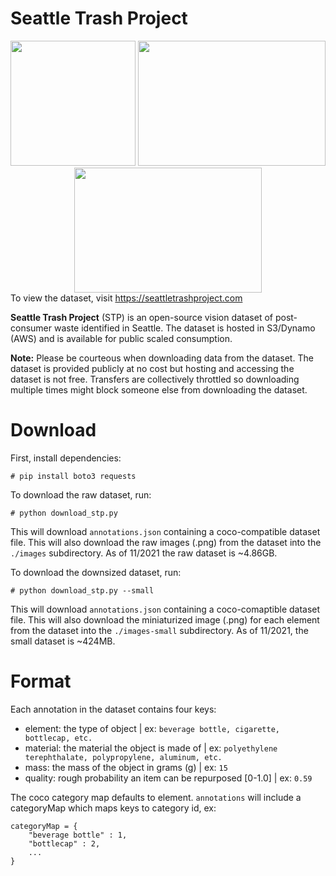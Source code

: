 # Seattle Trash Project

<center style="display:block; float:left;">
<img src="https://s3.us-west-2.amazonaws.com/seattletrashproject.com/1.png" width="200" height="200">
<img src="https://s3.us-west-2.amazonaws.com/seattletrashproject.com/2.png" width="300" height="200">
<img src="https://s3.us-west-2.amazonaws.com/seattletrashproject.com/3.png" width="300" height="200">
</center>

---

To view the dataset, visit https://seattletrashproject.com

**Seattle Trash Project** (STP) is an open-source vision dataset of post-consumer waste identified in Seattle. The dataset is hosted in S3/Dynamo (AWS) and is available for public scaled consumption.

**Note:** Please be courteous when downloading data from the dataset. The dataset is provided publicly at no cost but hosting and accessing the dataset is not free. Transfers are collectively throttled so downloading multiple times might block someone else from downloading the dataset.

# Download

First, install dependencies:

```
# pip install boto3 requests
```

To download the raw dataset, run:

```
# python download_stp.py
```

This will download `annotations.json` containing a coco-compatible dataset file. This will also download the raw images (.png) from the dataset into the `./images` subdirectory. As of 11/2021 the raw dataset is ~4.86GB.

To download the downsized dataset, run:
```
# python download_stp.py --small
```

This will download `annotations.json` containing a coco-comaptible dataset file. This will also download the miniaturized image (.png) for each element from the dataset into the `./images-small` subdirectory. As of 11/2021, the small dataset is ~424MB.

# Format

Each annotation in the dataset contains four keys:
- element: the type of object | ex: `beverage bottle, cigarette, bottlecap, etc.`
- material: the material the object is made of | ex: `polyethylene terephthalate, polypropylene, aluminum, etc.`
- mass: the mass of the object in grams (g) | ex: `15`
- quality: rough probability an item can be repurposed [0-1.0] | ex: `0.59`

The coco category map defaults to element. `annotations` will include a categoryMap which maps keys to category id, ex: 
```
categoryMap = {
    "beverage bottle" : 1,
    "bottlecap" : 2,
    ...
}
```